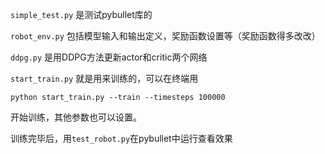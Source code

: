 `simple_test.py`  是测试pybullet库的

`robot_env.py`  包括模型输入和输出定义，奖励函数设置等（奖励函数得多改改）

`ddpg.py` 是用DDPG方法更新actor和critic两个网络

`start_train.py` 就是用来训练的，可以在终端用

```
python start_train.py --train --timesteps 100000
```

开始训练，其他参数也可以设置。

训练完毕后，用`test_robot.py`在pybullet中运行查看效果
